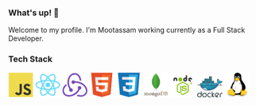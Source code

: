 <!-- BLOG-POST-LIST:START -->
### What's up! 👋

Welcome to my profile. I'm Mootassam working currently as a Full Stack Developer.

<!-- BLOG-POST-LIST:START -->
<!-- BLOG-POST-LIST:START -->

### Tech Stack

<img src="javascript-original.svg" width="10%" height="10%"> <img src="react-original.svg" width="10%" height="10%"> <img src="redux-original.svg" width="10%" height="10%">   <img src="html5-original.svg" width="10%" height="10%">  <img src="css3-original.svg" width="10%" height="10%">    <img src="mongodb.svg" width="10%" height="10%"> <img src="node-js.png" width="10%" height="10%">  <img src="docker.svg" width="10%" height="10%">
 <img src="linux-1174928.svg" width="10%" height="10%">



<!-- BLOG-POST-LIST:START -->
  
   

   
   
  
 
 
